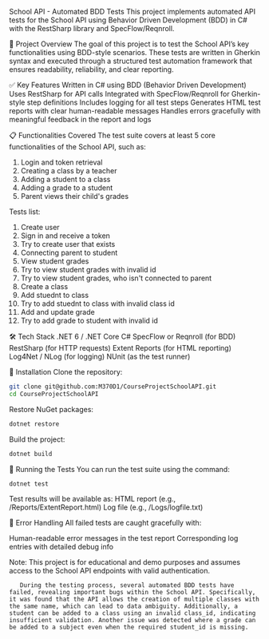 School API - Automated BDD Tests
This project implements automated API tests for the School API using Behavior Driven Development (BDD) in C# with the RestSharp library and SpecFlow/Reqnroll.

🧪 Project Overview
The goal of this project is to test the School API’s key functionalities using BDD-style scenarios. These tests are written in Gherkin syntax and executed through a structured test automation framework that ensures readability, reliability, and clear reporting.

✅ Key Features
Written in C# using BDD (Behavior Driven Development)
Uses RestSharp for API calls
Integrated with SpecFlow/Reqnroll for Gherkin-style step definitions
Includes logging for all test steps
Generates HTML test reports with clear human-readable messages
Handles errors gracefully with meaningful feedback in the report and logs

📋 Functionalities Covered
The test suite covers at least 5 core functionalities of the School API, such as:

1. Login and token retrieval
2. Creating a class by a teacher
3. Adding a student to a class
4. Adding a grade to a student
5. Parent views their child's grades

Tests list:

1. Create user
2. Sign in and receive a token
3. Try to create user that exists
4. Connecting parent to student
5. View student grades
6. Try to view student grades with invalid id
7. Try to view student grades, who isn't connected to parent
8. Create a class
9. Add stuednt to class
10. Try to add stuednt to class with invalid class id
11. Add and update grade
12. Try to add grade to student with invalid id

🛠️ Tech Stack
.NET 6 / .NET Core
C#
SpecFlow or Reqnroll (for BDD)
RestSharp (for HTTP requests)
Extent Reports (for HTML reporting)
Log4Net / NLog (for logging)
NUnit (as the test runner)

🧰 Installation
Clone the repository:
```bash
git clone git@github.com:M370D1/CourseProjectSchoolAPI.git
cd CourseProjectSchoolAPI
```
Restore NuGet packages:
```bash
dotnet restore
```
Build the project:
```bash
dotnet build
```
🚀 Running the Tests
You can run the test suite using the command:
```bash
dotnet test
```
Test results will be available as:
HTML report (e.g., /Reports/ExtentReport.html)
Log file (e.g., /Logs/logfile.txt)

🧾 Error Handling
All failed tests are caught gracefully with:

Human-readable error messages in the test report
Corresponding log entries with detailed debug info

Note: This project is for educational and demo purposes and assumes access to the School API endpoints with valid authentication.
```
   During the testing process, several automated BDD tests have failed, revealing important bugs within the School API. Specifically, it was found that the API allows the creation of multiple classes with the same name, which can lead to data ambiguity. Additionally, a student can be added to a class using an invalid class_id, indicating insufficient validation. Another issue was detected where a grade can be added to a subject even when the required student_id is missing.
```
